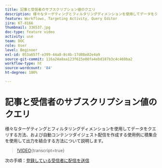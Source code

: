 ```yaml
---
title: 記事と受信者のサブスクリプション値のクエリ
description: 様々なターゲティングとフィルタリングディメンションを使用してデータをクエリする方法、および自動コンテンツダイジェスト配信を作成する使用例に積集合を使用して出力を結合する方法について説明します。
feature: Workflows, Targeting Activity, Query Editor
jira: KT-8166
thumbnail: 336537.jpg
doc-type: feature video
activity: use
team: DOC
role: User
level: Beginner
exl-id: 053a657f-e399-44a8-8c4b-17d08e82e4a9
source-git-commit: 116a24a8aa123f615e08fa4ebd187b3c4c460ba2
workflow-type: ht
source-wordcount: '84'
ht-degree: 100%

---
```


# 記事と受信者のサブスクリプション値のクエリ

様々なターゲティングとフィルタリングディメンションを使用してデータをクエリする方法、および自動コンテンツダイジェスト配信を作成する使用例に積集合を使用して出力を結合する方法について説明します。

>[!VIDEO](https://video.tv.adobe.com/v/336537?quality=12&learn=on){transcript=true}

次の手順：[登録している受信者に配信を送信](/help/tutorial-use-soap-apis/send-delivery-to-subscribed-recipients.md)
